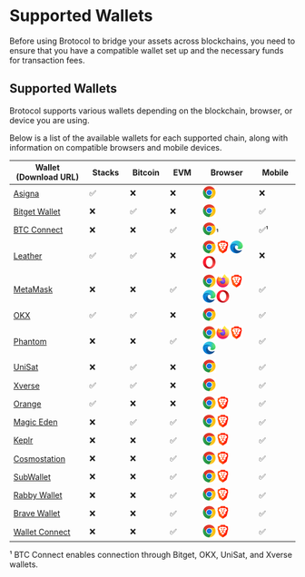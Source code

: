 # Supported Wallets

Before using Brotocol to bridge your assets across blockchains, you need to ensure that you have a compatible wallet set up and the necessary funds for transaction fees.

## Supported Wallets

Brotocol supports various wallets depending on the blockchain, browser, or device you are using.

Below is a list of the available wallets for each supported chain, along with information on compatible browsers and mobile devices.

<table><thead><tr><th width="179.171875">Wallet (Download URL)</th><th width="79.9375">Stacks</th><th width="76.05078125">Bitcoin</th><th width="66.47265625">EVM</th><th width="146.26953125">Browser</th><th width="79.83203125">Mobile</th></tr></thead><tbody><tr><td><a href="https://www.asigna.io/">Asigna</a></td><td>✅</td><td>❌</td><td>❌</td><td><img src="../../../.gitbook/assets/browser-logos/chrome_24x24.png" alt=""></td><td>❌</td></tr><tr><td><a href="https://web3.bitget.com/en">Bitget Wallet</a></td><td>❌</td><td>✅</td><td>❌</td><td><img src="../../../.gitbook/assets/browser-logos/chrome_24x24.png" alt=""></td><td>✅</td></tr><tr><td><a href="https://developers.particle.network/api-reference/btc/introduction">BTC Connect</a></td><td>❌</td><td>❌</td><td>✅</td><td><img src="../../../.gitbook/assets/browser-logos/chrome_24x24.png" alt="">¹</td><td>✅¹</td></tr><tr><td><a href="https://leather.io/install-extension">Leather</a></td><td>✅</td><td>✅</td><td>❌</td><td><img src="../../../.gitbook/assets/browser-logos/chrome_24x24.png" alt=""><img src="../../../.gitbook/assets/browser-logos/brave_24x24.png" alt=""><img src="../../../.gitbook/assets/browser-logos/edge_24x24.png" alt=""><img src="../../../.gitbook/assets/browser-logos/opera_24x24.png" alt=""></td><td>❌</td></tr><tr><td><a href="https://metamask.io/en-GB/download">MetaMask</a></td><td>❌</td><td>❌</td><td>✅</td><td><img src="../../../.gitbook/assets/browser-logos/chrome_24x24.png" alt=""><img src="../../../.gitbook/assets/browser-logos/firefox_24x24.png" alt=""><img src="../../../.gitbook/assets/browser-logos/brave_24x24.png" alt=""><img src="../../../.gitbook/assets/browser-logos/edge_24x24.png" alt=""><img src="../../../.gitbook/assets/browser-logos/opera_24x24.png" alt=""></td><td>✅</td></tr><tr><td><a href="https://chromewebstore.google.com/detail/okx-wallet/mcohilncbfahbmgdjkbpemcciiolgcge">OKX</a></td><td>✅</td><td>✅</td><td>❌</td><td><img src="../../../.gitbook/assets/browser-logos/chrome_24x24.png" alt=""></td><td>✅</td></tr><tr><td><a href="https://phantom.com/download">Phantom</a></td><td>❌</td><td>❌</td><td>✅</td><td><img src="../../../.gitbook/assets/browser-logos/chrome_24x24.png" alt=""><img src="../../../.gitbook/assets/browser-logos/firefox_24x24.png" alt=""><img src="../../../.gitbook/assets/browser-logos/brave_24x24.png" alt=""><img src="../../../.gitbook/assets/browser-logos/edge_24x24.png" alt=""></td><td>✅</td></tr><tr><td><a href="https://unisat.io/download">UniSat</a></td><td>❌</td><td>✅</td><td>❌</td><td><img src="../../../.gitbook/assets/browser-logos/chrome_24x24.png" alt=""></td><td>✅</td></tr><tr><td><a href="https://www.xverse.app/download">Xverse</a></td><td>✅</td><td>✅</td><td>❌</td><td><img src="../../../.gitbook/assets/browser-logos/chrome_24x24.png" alt=""></td><td>✅</td></tr><tr><td><a href="https://chromewebstore.google.com/detail/orange-wallet/glmhbknppefdmpemdmjnjlinpbclokhn?hl=en&#x26;authuser=0">Orange</a></td><td>✅</td><td>❌</td><td>❌</td><td><img src="../../../.gitbook/assets/browser-logos/chrome_24x24.png" alt=""><img src="../../../.gitbook/assets/browser-logos/brave_24x24.png" alt=""></td><td>✅</td></tr><tr><td><a href="https://wallet.magiceden.io/">Magic Eden</a></td><td>❌</td><td>✅</td><td>✅</td><td><img src="../../../.gitbook/assets/browser-logos/chrome_24x24.png" alt=""><img src="../../../.gitbook/assets/browser-logos/brave_24x24.png" alt=""></td><td>✅</td></tr><tr><td><a href="https://www.keplr.app/get">Keplr</a></td><td>❌</td><td>❌</td><td>✅</td><td><img src="../../../.gitbook/assets/browser-logos/chrome_24x24.png" alt=""><img src="../../../.gitbook/assets/browser-logos/brave_24x24.png" alt=""></td><td>✅</td></tr><tr><td><a href="https://www.cosmostation.io/products/cosmostation_extension">Cosmostation</a></td><td>❌</td><td>❌</td><td>✅</td><td><img src="../../../.gitbook/assets/browser-logos/chrome_24x24.png" alt=""><img src="../../../.gitbook/assets/browser-logos/brave_24x24.png" alt=""></td><td>✅</td></tr><tr><td><a href="https://www.subwallet.app/download.html?lang=1">SubWallet</a></td><td>❌</td><td>❌</td><td>✅</td><td><img src="../../../.gitbook/assets/browser-logos/chrome_24x24.png" alt=""><img src="../../../.gitbook/assets/browser-logos/brave_24x24.png" alt=""></td><td>✅</td></tr><tr><td><a href="https://chromewebstore.google.com/detail/rabby-wallet/acmacodkjbdgmoleebolmdjonilkdbch">Rabby Wallet</a></td><td>❌</td><td>❌</td><td>✅</td><td><img src="../../../.gitbook/assets/browser-logos/chrome_24x24.png" alt=""><img src="../../../.gitbook/assets/browser-logos/brave_24x24.png" alt=""></td><td>✅</td></tr><tr><td><a href="https://brave.com/wallet/">Brave Wallet</a></td><td>❌</td><td>❌</td><td>✅</td><td><img src="../../../.gitbook/assets/browser-logos/chrome_24x24.png" alt=""><img src="../../../.gitbook/assets/browser-logos/brave_24x24.png" alt=""></td><td>✅</td></tr><tr><td><a href="https://walletconnect.network/">Wallet Connect</a></td><td>❌</td><td>❌</td><td>✅</td><td><img src="../../../.gitbook/assets/browser-logos/chrome_24x24.png" alt=""><img src="../../../.gitbook/assets/browser-logos/brave_24x24.png" alt=""></td><td>✅</td></tr></tbody></table>

¹ BTC Connect enables connection through Bitget, OKX, UniSat, and Xverse wallets.

